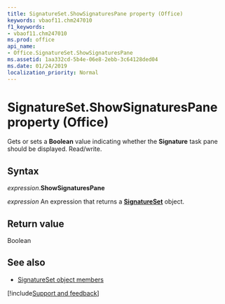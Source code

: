 ```yaml
---
title: SignatureSet.ShowSignaturesPane property (Office)
keywords: vbaof11.chm247010
f1_keywords:
- vbaof11.chm247010
ms.prod: office
api_name:
- Office.SignatureSet.ShowSignaturesPane
ms.assetid: 1aa332cd-5b4e-06e8-2ebb-3c64128ded04
ms.date: 01/24/2019
localization_priority: Normal
---
```



# SignatureSet.ShowSignaturesPane property (Office)

Gets or sets a **Boolean** value indicating whether the **Signature** task pane should be displayed. Read/write.


## Syntax

_expression_.**ShowSignaturesPane**

_expression_ An expression that returns a **[SignatureSet](Office.SignatureSet.md)** object.


## Return value

Boolean


## See also

- [SignatureSet object members](overview/Library-Reference/signatureset-members-office.md)



[!include[Support and feedback](~/includes/feedback-boilerplate.md)]